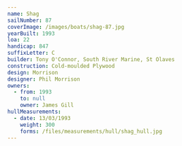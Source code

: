 ```yaml
---
name: Shag
sailNumber: 87
coverImage: /images/boats/shag-87.jpg
yearBuilt: 1993
loa: 22
handicap: 847
suffixLetter: C
builder: Tony O'Connor, South River Marine, St Olaves
construction: Cold-moulded Plywood
design: Morrison
designer: Phil Morrison
owners:
  - from: 1993
    to: null
    owner: James Gill
hullMeasurements:
  - date: 13/03/1993
    weight: 300
    forms: /files/measurements/hull/shag_hull.jpg
---
```

